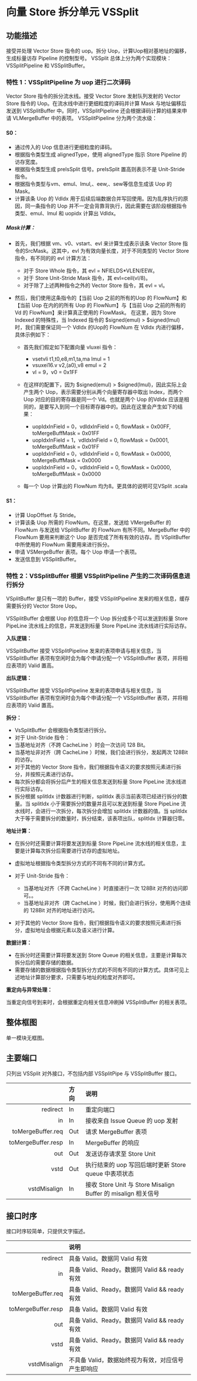 # 向量 Store 拆分单元 VSSplit

## 功能描述

接受并处理 Vector Store 指令的 uop。拆分 Uop，计算Uop相对基地址的偏移，生成标量访存 Pipeline 的控制型号。
VSSplit 总体上分为两个实现模块：VSSplitPipeline 和 VSSplitBuffer。

### 特性 1：VSSplitPipeline 为 uop 进行二次译码

Vector Store 指令的拆分流水线。接受 Vector Store 发射队列发射的 Vector Store 指令的 Uop。在流水线中进行更细粒度的译码并计算 Mask 与地址偏移后发送到 VSSplitBuffer 中。同时，VSSplitPipeline 还会根据译码计算的结果来申请 VLMergeBuffer 中的表项。
	VSSplitPipeline 分为两个流水级：

#### S0：

- 通过传入的 Uop 信息进行更细粒度的译码。
- 根据指令类型生成 alignedType，使用 alignedType 指示 Store Pipeline 的访存宽度。
- 根据指令类型生成 preIsSplit 信号。preIsSplit 置高则表示不是 Unit-Stride 指令。
- 根据指令类型与vm、emul、lmul,、eew,、sew等信息生成该 Uop 的 Mask。
- 计算该条 Uop 的 VdIdx 用于后续后端数据合并写回使用。因为乱序执行的原因，同一条指令的 Uop 并不一定会背靠背执行，因此需要在该阶段根据指令类型、emul、lmul 和 uopidx 计算出 VdIdx。

##### Mask计算：

- 首先，我们根据 vm、v0、vstart、evl 来计算生成表示该条 Vector Store 指令的SrcMask。这其中，evl 为有效向量长度，对于不同类型的 Vector Store 指令，有不同的的 evl 计算方法：
    - 对于 Store Whole 指令，其 evl = NFIELDS*VLEN/EEW。
    - 对于 Store Unit-Stride Mask 指令，其 evl=ceil(vl/8)。
	- 对于除了上述两种指令之外的 Vector Store 指令，其 evl = vl。
  
- 然后，我们使用这条指令的【当前 Uop 之前的所有的Uop 的 FlowNum】和【当前 Uop 在内的的所有 Uop 的 FlowNum】与【当前 Uop 之前的所有的 Vd 的 FlowNum】来计算真正使用的 FlowMask。
在这里，因为 Store Indexed 的特殊性，当 Indexed 指令的 $signed(emul) > $signed(lmul) 时，我们需要保证同一个 VdIdx 的Uop的 FlowNum 在 VdIdx 内进行偏移，具体示例如下：
	- 首先我们假定如下配置向量 vluxei 指令：
        - vsetvli	t1,t0,e8,m1,ta,ma    lmul = 1
        - vsuxei16.v	v2,(a0),v8       emul = 2
        - vl = 9，v0 = 0x1FF
  
    - 在这样的配置下，因为 $signed(emul) > $signed(lmul)，因此实际上会产生两个 Uop，表示需要分别从两个向量寄存器中取出 Index，而两个 Uop 对应的目的寄存器是同一个 Vd。也就是两个 Uop 的VdIdx 应该是相同的，是要写入到同一个目标寄存器中的。因此在这里会产生如下的结果：
        - uopIdxInField = 0，vdIdxInField = 0, flowMask = 0x00FF, toMergeBuffMask = 0x01FF
        - uopIdxInField = 1，vdIdxInField = 0, flowMask = 0x0001, toMergeBuffMask = 0x01FF
        - uopIdxInField = 0，vdIdxInField = 0, flowMask = 0x0000, toMergeBuffMask = 0x0000
        - uopIdxInField = 0，vdIdxInField = 0, flowMask = 0x0000, toMergeBuffMask = 0x0000
  
    - 每一个 Uop 计算出的 FlowNum 均为8。更具体的说明可见VSplit .scala

#### S1：

- 计算 UopOffset 与 Stride。
- 计算该条 Uop 所需的 FlowNum。在这里，发送给 VMergeBuffer 的 FlowNum 与发送给 VSplitBuffer 的 FlowNum 有所不同。MergeBuffer 中的 FlowNum 要用来判断这个 Uop 是否完成了所有有效的访存。而 VSplitBuffer 中所使用的 FlowNum 需要用来进行拆分。
- 申请 VSMergeBuffer 表项。每个 Uop 申请一个表项。
- 发送信息到 VSSplitBuffer。


### 特性 2：VSSplitBuffer 根据 VSSplitPipeline 产生的二次译码信息进行拆分

VSplitBuffer 是只有一项的 Buffer，接受 VSSplitPipeline 发来的相关信息，缓存需要拆分的 Vector Store Uop。

VSSplitBuffer 会根据 Uop 的信息将一个 Uop 拆分成多个可以发送到标量 Store PipeLine 流水线上的信息，并发送到标量 Store PipeLine 流水线进行实际访存。


**入队逻辑：**

VSSplitBuffer 接受 VSSplitPipeline 发来的表项申请与相关信息，当 VSSplitBuffer 表项有空闲时会为每个申请分配一个 VSSplitBuffer 表项，并将相应表项的 Valid 置高。

**出队逻辑：**

VSSplitBuffer 接受 VSSplitPipeline 发来的表项申请与相关信息，当 VSSplitBuffer 表项有空闲时会为每个申请分配一个 VSSplitBuffer 表项，并将相应表项的 Valid 置高。


**拆分：**

- VsSplitBuffer 会根据指令类型进行拆分。
- 对于 Unit-Stride 指令：
- 当基地址对齐（不跨 CacheLine ）时会一次访问 128 Bit。
- 当基地址非对齐（跨 CacheLine ）时候，我们会进行拆分，发起两次 128Bit 的访存。
- 对于其他的 Vector Store 指令，我们根据指令语义的要求按照元素进行拆分，并按照元素进行访存。
- 每次拆分都会将拆分后产生的相关信息发送到标量 Store PipeLine 流水线进行实际访存。
- 拆分根据 splitIdx 计数器进行判断，splitIdx 表示当前表项已经进行拆分的数量。当 splitIdx 小于需要拆分的数量并且可以发送到标量 Store PipeLine 流水线时，会进行一次拆分，每次拆分会增加 splitIdx 计数器的值。当 splitIdx 大于等于需要拆分的数量时，拆分结束，该表项出队，splitIdx 计算器归零。


**地址计算：**

- 在拆分时还需要计算将要发送到标量 Store PipeLine 流水线的相关信息，主要是计算每次拆分后需要进行访存的虚拟地址。
- 虚拟地址根据指令类型拆分方式的不同有不同的计算方式。

- 对于 Unit-Stride 指令：
    - 当基地址对齐（不跨 CacheLine ）时直接进行一次 128Bit 对齐的访问即可。。
    - 当基地址非对齐（跨 CacheLine ）时候，我们会进行拆分，使用两个连续的 128Bit 对齐的地址进行访问。 

- 对于其他的 Vector Store 指令，我们根据指令语义的要求按照元素进行拆分，虚拟地址会根据元素以及语义进行计算。


**数据计算：**

- 在拆分时还需要计算将要发送到 Store Queue 的相关信息，主要是计算每次拆分后的需要存储的数据。
- 需要存储的数据根据指令类型拆分方式的不同有不同的计算方式。具体可见上述地址计算部分要求，只需要与地址的粒度对齐即可。


**重定向与异常处理：**

当重定向信号到来时，会根据重定向相关信息冲刷掉 VSSplitBuffer 的相关表项。

## 整体框图

单一模块无框图。

## 主要端口

只列出 VSSplit 对外接口，不包括内部 VSSplitPipe 与 VSSplitBuffer 接口。

|                    | 方向 | 说明                                                          |
| -----------------: | :--- | :------------------------------------------------------------ |
|           redirect | In   | 重定向端口                                                    |
|                 in | In   | 接收来自 Issue Queue 的 uop 发射                              |
|  toMergeBuffer.req | Out  | 请求 MergeBuffer 表项                                         |
| toMergeBuffer.resp | In   | MergeBuffer 的响应                                            |
|                out | Out  | 发送访存请求至 Store Unit                                     |
|               vstd | Out  | 执行结束的 uop 写回后端时更新 Store queue 中表项状态          |
|       vstdMisalign | In   | 接收 Store Unit 与 Store Misalign Buffer 的 misalign 相关信号 |

## 接口时序

接口时序较简单，只提供文字描述。

|                    | 说明                                               |
| -----------------: | :------------------------------------------------- |
|           redirect | 具备 Valid。数据同 Valid 有效                      |
|                 in | 具备 Valid、Ready。数据同 Valid && ready 有效      |
|  toMergeBuffer.req | 具备 Valid、Ready。数据同 Valid && ready 有效      |
| toMergeBuffer.resp | 具备 Valid。数据同 Valid 有效                      |
|                out | 具备 Valid、Ready。数据同 Valid && ready 有效      |
|               vstd | 具备 Valid、Ready。数据同 Valid && ready 有效      |
|       vstdMisalign | 不具备 Valid，数据始终视为有效，对应信号产生即响应 |
